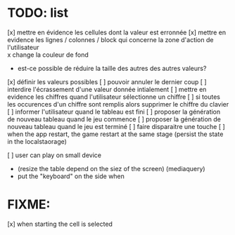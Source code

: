 # TODO: list

[x] mettre en évidence les cellules dont la valeur est erronnée
[x] mettre en evidence les lignes / colonnes / block qui concerne la zone d'action de l'utilisateur  
  x  change la couleur de fond
  - est-ce possible de réduire la taille des autres des autres valeurs?

[x] définir les valeurs possibles
[ ] pouvoir annuler le dernier coup 
[ ] interdire l'écrassement d'une valeur donnée intialement
[ ] mettre en evidence les chiffres quand l'utilisateur sélectionne un chiffre
[ ] si toutes les occurences d'un chiffre sont remplis alors supprimer le chiffre du clavier 
[ ] informer l'utilisateur quand le tableau est fini
[ ] proposer la génération de nouveau tableau quand le jeu commence
[ ] proposer la génération de nouveau tableau quand le jeu est terminé
[ ] faire disparaitre une touche 
[ ] when the app restart, the game restart at the same stage (persist the state in the localstaorage)  

[ ] user can play on small device
* (resize the table depend on the siez of the screen)
(mediaquery)
* put the "keyboard" on the side when 


# FIXME: 

[x] when starting the cell is selected

